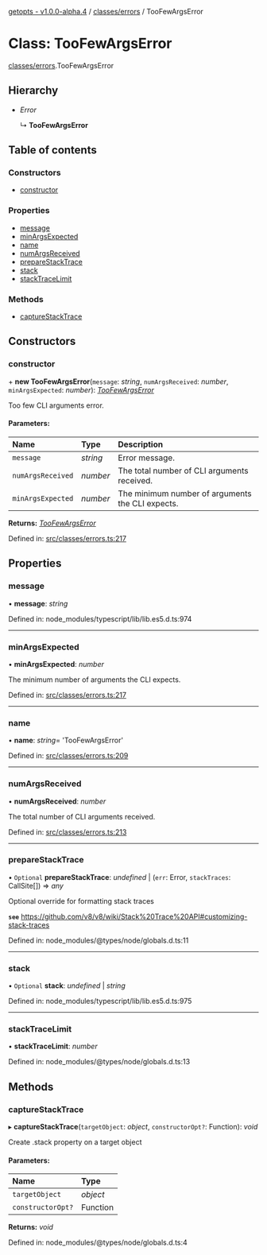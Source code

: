 [getopts - v1.0.0-alpha.4](../README.md) / [classes/errors](../modules/classes_errors.md) / TooFewArgsError

# Class: TooFewArgsError

[classes/errors](../modules/classes_errors.md).TooFewArgsError

## Hierarchy

- _Error_

  ↳ **TooFewArgsError**

## Table of contents

### Constructors

- [constructor](classes_errors.toofewargserror.md#constructor)

### Properties

- [message](classes_errors.toofewargserror.md#message)
- [minArgsExpected](classes_errors.toofewargserror.md#minargsexpected)
- [name](classes_errors.toofewargserror.md#name)
- [numArgsReceived](classes_errors.toofewargserror.md#numargsreceived)
- [prepareStackTrace](classes_errors.toofewargserror.md#preparestacktrace)
- [stack](classes_errors.toofewargserror.md#stack)
- [stackTraceLimit](classes_errors.toofewargserror.md#stacktracelimit)

### Methods

- [captureStackTrace](classes_errors.toofewargserror.md#capturestacktrace)

## Constructors

### constructor

\+ **new TooFewArgsError**(`message`: _string_, `numArgsReceived`: _number_, `minArgsExpected`: _number_): [_TooFewArgsError_](classes_errors.toofewargserror.md)

Too few CLI arguments error.

#### Parameters:

| Name              | Type     | Description                                      |
| :---------------- | :------- | :----------------------------------------------- |
| `message`         | _string_ | Error message.                                   |
| `numArgsReceived` | _number_ | The total number of CLI arguments received.      |
| `minArgsExpected` | _number_ | The minimum number of arguments the CLI expects. |

**Returns:** [_TooFewArgsError_](classes_errors.toofewargserror.md)

Defined in: [src/classes/errors.ts:217](https://github.com/prasadrajandran/node-getopts/blob/62e4ad2/src/classes/errors.ts#L217)

## Properties

### message

• **message**: _string_

Defined in: node_modules/typescript/lib/lib.es5.d.ts:974

---

### minArgsExpected

• **minArgsExpected**: _number_

The minimum number of arguments the CLI expects.

Defined in: [src/classes/errors.ts:217](https://github.com/prasadrajandran/node-getopts/blob/62e4ad2/src/classes/errors.ts#L217)

---

### name

• **name**: _string_= 'TooFewArgsError'

Defined in: [src/classes/errors.ts:209](https://github.com/prasadrajandran/node-getopts/blob/62e4ad2/src/classes/errors.ts#L209)

---

### numArgsReceived

• **numArgsReceived**: _number_

The total number of CLI arguments received.

Defined in: [src/classes/errors.ts:213](https://github.com/prasadrajandran/node-getopts/blob/62e4ad2/src/classes/errors.ts#L213)

---

### prepareStackTrace

• `Optional` **prepareStackTrace**: _undefined_ \| (`err`: Error, `stackTraces`: CallSite[]) => _any_

Optional override for formatting stack traces

**`see`** https://github.com/v8/v8/wiki/Stack%20Trace%20API#customizing-stack-traces

Defined in: node_modules/@types/node/globals.d.ts:11

---

### stack

• `Optional` **stack**: _undefined_ \| _string_

Defined in: node_modules/typescript/lib/lib.es5.d.ts:975

---

### stackTraceLimit

• **stackTraceLimit**: _number_

Defined in: node_modules/@types/node/globals.d.ts:13

## Methods

### captureStackTrace

▸ **captureStackTrace**(`targetObject`: _object_, `constructorOpt?`: Function): _void_

Create .stack property on a target object

#### Parameters:

| Name              | Type     |
| :---------------- | :------- |
| `targetObject`    | _object_ |
| `constructorOpt?` | Function |

**Returns:** _void_

Defined in: node_modules/@types/node/globals.d.ts:4
